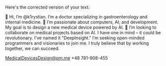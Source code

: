
Here's the corrected version of your text:

👋 Hi, I’m @k1rystian. I’m a doctor specializing in gastroenterology and internal medicine.
👀 I’m passionate about computers, AI, and development. My goal is to design a new medical device powered by AI.
💞️ I’m looking to collaborate on medical projects based on AI. I have one in mind – it could be revolutionary. I've named it "DeepInsight."
I’m seeking open-minded programmers and visionaries to join me.
I truly believe that by working together, we can succeed.

MedicalDevicesDesign@pm.me
+48 781-908-455


